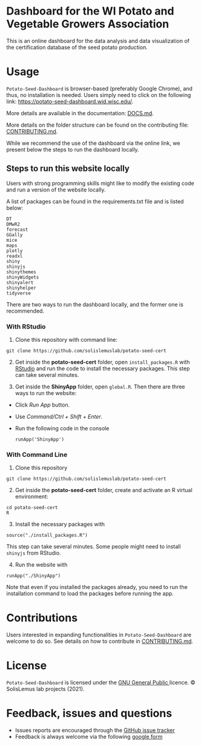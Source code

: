 # Dashboard for the WI Potato and Vegetable Growers Association

This is an online dashboard for the data analysis and data visualization of the certification database of the seed potato production.

# Usage

`Potato-Seed-Dashboard` is browser-based (preferably Google Chrome), and thus, no installation is needed. Users simply need to click on the following link: https://potato-seed-dashboard.wid.wisc.edu/.

More details are available in the documentation: [DOCS.md](https://github.com/solislemuslab/potato-seed-cert/blob/master/DOCS.md).

More details on the folder structure can be found on the contributing file: [CONTRIBUTING.md](https://github.com/solislemuslab/potato-seed-cert/blob/master/CONTRIBUTING.md).

While we recommend the use of the dashboard via the online link, we present below the steps to run the dashboard locally.

## Steps to run this website locally
Users with strong programming skills might like to modify the existing code and run a version of the website locally.

A list of packages can be found in the requirements.txt file and is listed below:
```
DT
DMwR2
forecast
GGally
mice
maps
plotly
readxl
shiny
shinyjs
shinythemes
shinyWidgets
shinyalert
shinyhelper
tidyverse
```

There are two ways to run the dashboard locally, and the former one is recommended.

### With RStudio

1. Clone this repository with command line:
```
git clone https://github.com/solislemuslab/potato-seed-cert
```

2. Get inside the **potato-seed-cert** folder, open `install_packages.R` with [RStudio](https://posit.co) and run the code to install the necessary packages. This step can take several minutes.

3. Get inside the **ShinyApp** folder, open `global.R`. Then there are three ways to run the website:
  - Click *Run App* button.

  - Use *Command/Ctrl + Shift + Enter*. 
  
  - Run the following code in the console
    ```
    runApp('ShinyApp')
    ``` 

### With Command Line

1. Clone this repository
```
git clone https://github.com/solislemuslab/potato-seed-cert
```

2. Get inside the **potato-seed-cert** folder, create and activate an R virtual environment:
```
cd potato-seed-cert
R
```

3. Install the necessary packages with
```
source("./install_packages.R")
```
This step can take several minutes. Some people might need to install `shinyjs` from RStudio.

4. Run the website with
```
runApp("./ShinyApp")
```

Note that even if you installed the packages already, you need to run the installation command to load the packages before running the app.

# Contributions

Users interested in expanding functionalities in `Potato-Seed-Dashboard` are welcome to do so.
See details on how to contribute in [CONTRIBUTING.md](https://github.com/solislemuslab/potato-seed-cert/blob/master/CONTRIBUTING.md).

# License
`Potato-Seed-Dashboard` is licensed under the [GNU General Public ](https://www.gnu.org/licenses/) licence. &copy; SolisLemus lab projects (2021).

# Feedback, issues and questions

- Issues reports are encouraged through the [GitHub issue tracker](https://github.com/solislemuslab/potato-seed-cert/issuess)
- Feedback is always welcome via the following [google form](https://forms.gle/ijwGLmV5DVFyyqyx9)
